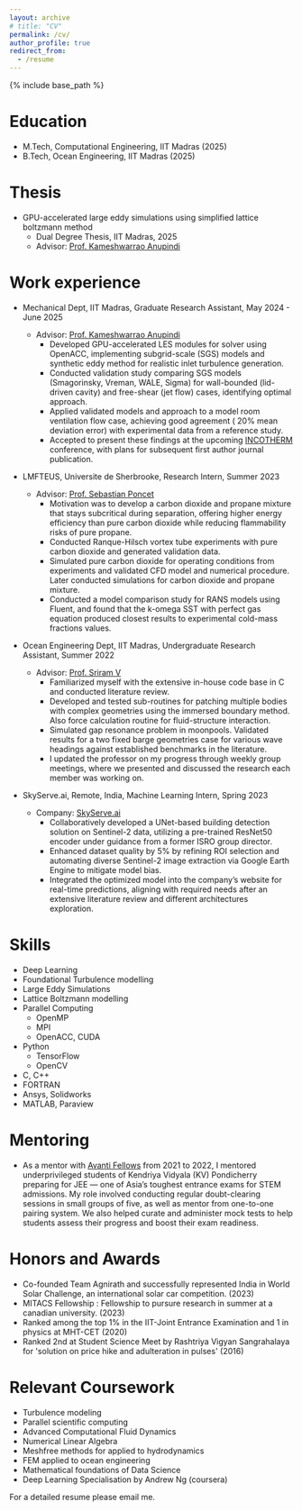 ```yaml
---
layout: archive
# title: "CV"
permalink: /cv/
author_profile: true
redirect_from:
  - /resume
---
```


{% include base_path %}

# Education

- M.Tech, Computational Engineering, IIT Madras (2025)
- B.Tech, Ocean Engineering, IIT Madras (2025)

# Thesis

- GPU-accelerated large eddy simulations using simplified lattice boltzmann method
  - Dual Degree Thesis, IIT Madras, 2025
  - Advisor: [Prof. Kameshwarrao Anupindi](https://home.iitm.ac.in/kanupindi/)

# Work experience

- Mechanical Dept, IIT Madras, Graduate Research Assistant, May 2024 - June 2025

  - Advisor: [Prof. Kameshwarrao Anupindi](https://home.iitm.ac.in/kanupindi/)
    - Developed GPU-accelerated LES modules for solver using OpenACC, implementing subgrid-scale (SGS) models and synthetic eddy method for realistic inlet turbulence generation.
    - Conducted validation study comparing SGS models (Smagorinsky, Vreman, WALE, Sigma) for wall-bounded (lid-driven cavity) and free-shear (jet flow) cases, identifying optimal approach.
    - Applied validated models and approach to a model room ventilation flow case, achieving good agreement ( 20% mean deviation error) with experimental data from a reference study.
    - Accepted to present these findings at the upcoming [INCOTHERM](https://people.iitism.ac.in/~incotherm2025/home.html) conference, with plans for subsequent first author journal publication.

- LMFTEUS, Universite de Sherbrooke, Research Intern, Summer 2023

  - Advisor: [Prof. Sebastian Poncet](https://lmfteus.wordpress.com/team/)
    - Motivation was to develop a carbon dioxide and propane mixture that stays subcritical during separation, offering higher energy efficiency than pure carbon dioxide while reducing flammability risks of pure propane.
    - Conducted Ranque-Hilsch vortex tube experiments with pure carbon dioxide and generated validation data.
    - Simulated pure carbon dioxide for operating conditions from experiments and validated CFD model and numerical procedure. Later
    conducted simulations for carbon dioxide and propane mixture.
    - Conducted a model comparison study for RANS models using Fluent, and found that the k-omega SST with perfect gas equation produced closest results to experimental cold-mass fractions values.

- Ocean Engineering Dept, IIT Madras, Undergraduate Research Assistant, Summer 2022

  - Advisor: [Prof. Sriram V](https://home.iitm.ac.in/vsriram/)
    - Familiarized myself with the extensive in-house code base in C and conducted literature review.
    - Developed and tested sub-routines for patching multiple bodies with complex geometries using the immersed boundary method. Also force calculation routine for fluid-structure interaction.
    - Simulated gap resonance problem in moonpools. Validated results for a two fixed barge geometries case for various wave headings against established benchmarks in the literature.
    - I updated the professor on my progress through weekly group meetings, where we presented and discussed the research each member was working on.

- SkyServe.ai, Remote, India, Machine Learning Intern, Spring 2023

  - Company: [SkyServe.ai](https://www.skyserve.ai/)
    - Collaboratively developed a UNet-based building detection solution on Sentinel-2 data, utilizing a pre-trained ResNet50 encoder under
    guidance from a former ISRO group director.
    - Enhanced dataset quality by 5% by refining ROI selection and automating diverse Sentinel-2 image extraction via Google Earth Engine to mitigate model bias.
    - Integrated the optimized model into the company’s website for real-time predictions, aligning with required needs after an extensive literature review and different architectures exploration.


# Skills

- Deep Learning
- Foundational Turbulence modelling
- Large Eddy Simulations
- Lattice Boltzmann modelling
- Parallel Computing
  - OpenMP
  - MPI
  - OpenACC, CUDA
- Python
  - TensorFlow
  - OpenCV
- C, C++
- FORTRAN
- Ansys, Solidworks
- MATLAB, Paraview

<!-- # Talks

- NASA ULI Safe Aviation Autonomy Seminar. "Scalable Multi-Agent Reinforcement Learning through Intelligent Information Aggregation"
- Tata Consultancy Services Research and Innovation Labs. --"-- -->

<!-- # Service

<!-- ## Conference Reviewing

- AAAI (2021, 2024)
- CVPR (2024)
- IROS (2024)
- IFAC (2024)
- NeurIPS (2024)
- ICLR (2024)
- ACL (2024) -->

<!-- ## Journal Reviewing

- IEEE Transactions on Circuits and Systems for Video Technology (2023)
- Complex & Intelligent Systems (CIS)
- Information Science (IS)
- IEEE Robotics and Automation Letters (RAL)
- Journal of Guidance, Control, and Dynamics (JDCD) -->

<!-- ## Workshop Reviewing

- [The 4th Workshop on Mathematical Reasoning and AI](https://mathai2024.github.io/) @NeurIPS (2024)
- [NeurIPS 2024 Workshop on Multimodal Algorithmic Reasoning](https://marworkshop.github.io/neurips24/) @NeurIPS (2024)
- [Robotic Tasks and How to Specify Them?](https://sites.google.com/view/rss-taskspec) @RSS (2024) -->

<!-- # Workshop Organisation

- [Coordination and Cooperation in Multi-Agent Reinforcement Learning](https://sites.google.com/view/cocomarl-2024/home) (CoCoMARL) @RLC 2024 -->

# Mentoring

- As a mentor with [Avanti Fellows](https://www.avantifellows.org/) from 2021 to 2022, I mentored underprivileged students of Kendriya Vidyala (KV) Pondicherry preparing for JEE — one of Asia’s toughest entrance exams for STEM admissions. My role involved conducting regular doubt-clearing sessions in small groups of five, as well as mentor from one-to-one pairing system. We also helped curate and administer mock tests to help students assess their progress and boost their exam readiness.

# Honors and Awards

- Co-founded Team Agnirath and successfully represented India in World Solar Challenge, an international solar car competition. (2023)
- MITACS Fellowship : Fellowship to pursure research in summer at a canadian university. (2023)
- Ranked among the top 1% in the IIT-Joint Entrance Examination and 1 in physics at MHT-CET (2020)
- Ranked 2nd at Student Science Meet by Rashtriya Vigyan Sangrahalaya for 'solution on price hike and adulteration in pulses' (2016) 

# Relevant Coursework

- Turbulence modeling
- Parallel scientific computing
- Advanced Computational Fluid Dynamics
- Numerical Linear Algebra
- Meshfree methods for applied to hydrodynamics
- FEM applied to ocean engineering
- Mathematical foundations of Data Science
- Deep Learning Specialisation by Andrew Ng (coursera)

<!-- # Publications

  <ul>{% for post in site.publications reversed %}
    {% include archive-single-cv.html %}
  {% endfor %}</ul> -->

For a detailed resume please email me.
